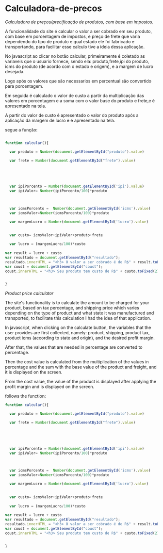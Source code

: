 # Calculadora-de-precos
*Calculadora de preços/precificação de produtos, com base em impostos.*

A funcionalidade do site é calcular o valor a ser cobrado em seu produto, com base em porcentagem de impostos, e preço de frete
que varia dependendo do tipo de produto e qual estado ele foi fabricado e transportando, para facilitar esse calculo tive a ideia
dessa aplicação.


No javascript ao clicar no botão calcular, primeiramente é coletado as variaveis que o usuario fornece, sendo ela:
produto,frete,ipi do produto, icms do produto (de acordo com o estado e origem), e a margem de lucro desejada.

  
  
Logo após os valores que são necessarios em percentual são convertido para porcentagem.

Em seguida é calculado o valor de custo a partir da multiplicação das valores em porcentagem e a soma com o valor base do produto e frete,e é apresentado na tela.

A partir do valor de custo é apresentado o valor do produto após a aplicação da margem de lucro e é apresentado na tela.

segue a função:


```js

function calcular(){

  var produto = Number(document.getElementById("produto").value)

  var frete = Number(document.getElementById("frete").value)

  



  var ipiPorcento = Number(document.getElementById('ipi').value)
  var ipiValor= Number(ipiPorcento/100)*produto


  
  var icmsPorcento =  Number(document.getElementById('icms').value)
  var icmsValor=Number(icmsPorcento/100)*produto

  var margemLucro = Number(document.getElementById('lucro').value)
                     

  var custo= icmsValor+ipiValor+produto+frete
  
  var lucro = (margemLucro/100)*custo
  
var result = lucro + custo
var resultado = document.getElementById("resultado");
resultado.innerHTML = "<h3> O valor a ser cobrado é de R$" + result.toFixed(2) +"</h3>"  
var coust = document.getElementById("coust");
coust.innerHTML = "<h3> Seu produto tem custo de R$" + custo.toFixed(2) +"</h3>"  


}
```



*Product price calculator*

The site's functionality is to calculate the amount to be charged for your product, based on tax percentage, and shipping price
which varies depending on the type of product and what state it was manufactured and transported, to facilitate this calculation I had the idea
of that application.

In javascript, when clicking on the calculate button, the variables that the user provides are first collected, namely:
product, shipping, product tax, product icms (according to state and origin), and the desired profit margin.

  
  
After that, the values ​​that are needed in percentage are converted to percentage.

Then the cost value is calculated from the multiplication of the values ​​in percentage and the sum with the base value of the product and freight, and it is displayed on the screen.

From the cost value, the value of the product is displayed after applying the profit margin and is displayed on the screen.

follows the function:

```js 
function calcular(){

  var produto = Number(document.getElementById("produto").value)

  var frete = Number(document.getElementById("frete").value)

  



  var ipiPorcento = Number(document.getElementById('ipi').value)
  var ipiValor= Number(ipiPorcento/100)*produto


  
  var icmsPorcento =  Number(document.getElementById('icms').value)
  var icmsValor=Number(icmsPorcento/100)*produto

  var margemLucro = Number(document.getElementById('lucro').value)
                     

  var custo= icmsValor+ipiValor+produto+frete
  
  var lucro = (margemLucro/100)*custo
  
var result = lucro + custo
var resultado = document.getElementById("resultado");
resultado.innerHTML = "<h3> O valor a ser cobrado é de R$" + result.toFixed(2) +"</h3>"  
var coust = document.getElementById("coust");
coust.innerHTML = "<h3> Seu produto tem custo de R$" + custo.toFixed(2) +"</h3>"  


} 
```

